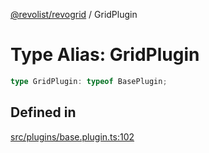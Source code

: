 [@revolist/revogrid](README.md) / GridPlugin

# Type Alias: GridPlugin

```ts
type GridPlugin: typeof BasePlugin;
```

## Defined in

[src/plugins/base.plugin.ts:102](https://github.com/revolist/revogrid/blob/2ebd07d1ea2e60cec0c080f59af7557401bdcc98/src/plugins/base.plugin.ts#L102)
